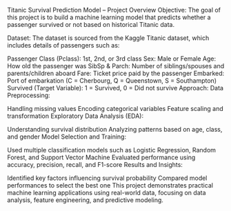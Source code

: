 Titanic Survival Prediction Model – Project Overview
Objective:
The goal of this project is to build a machine learning model that predicts whether a passenger survived or not based on historical Titanic data.

Dataset:
The dataset is sourced from the Kaggle Titanic dataset, which includes details of passengers such as:

Passenger Class (Pclass): 1st, 2nd, or 3rd class
Sex: Male or Female
Age: How old the passenger was
SibSp & Parch: Number of siblings/spouses and parents/children aboard
Fare: Ticket price paid by the passenger
Embarked: Port of embarkation (C = Cherbourg, Q = Queenstown, S = Southampton)
Survived (Target Variable): 1 = Survived, 0 = Did not survive
Approach:
Data Preprocessing:

Handling missing values
Encoding categorical variables
Feature scaling and transformation
Exploratory Data Analysis (EDA):

Understanding survival distribution
Analyzing patterns based on age, class, and gender
Model Selection and Training:

Used multiple classification models such as Logistic Regression, Random Forest, and Support Vector Machine
Evaluated performance using accuracy, precision, recall, and F1-score
Results and Insights:

Identified key factors influencing survival probability
Compared model performances to select the best one
This project demonstrates practical machine learning applications using real-world data, focusing on data analysis, feature engineering, and predictive modeling.
